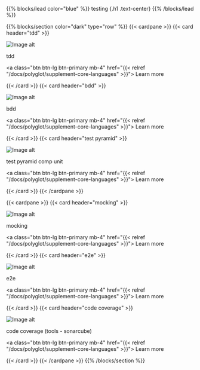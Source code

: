 {{% blocks/lead color="blue" %}}
testing
{.h1 .text-center}
{{% /blocks/lead %}}

{{% blocks/section color="dark" type="row" %}}
{{< cardpane >}}
{{< card header="tdd" >}}

![Image alt](/continuous-integration.png)

tdd

<a class="btn btn-lg btn-primary mb-4" href="{{< relref "/docs/polyglot/supplement-core-languages" >}}">
Learn more <i class="fas fa-arrow-alt-circle-right ms-2"></i>
</a>

{{< /card >}}
{{< card header="bdd" >}}

![Image alt](/continuous-integration.png)

bdd

<a class="btn btn-lg btn-primary mb-4" href="{{< relref "/docs/polyglot/supplement-core-languages" >}}">
Learn more <i class="fas fa-arrow-alt-circle-right ms-2"></i>
</a>

{{< /card >}}
{{< card header="test pyramid" >}}

![Image alt](/continuous-integration.png)

test pyramid comp unit

<a class="btn btn-lg btn-primary mb-4" href="{{< relref "/docs/polyglot/supplement-core-languages" >}}">
Learn more <i class="fas fa-arrow-alt-circle-right ms-2"></i>
</a>

{{< /card >}}
{{< /cardpane >}}

{{< cardpane >}}
{{< card header="mocking" >}}

![Image alt](/continuous-integration.png)

mocking

<a class="btn btn-lg btn-primary mb-4" href="{{< relref "/docs/polyglot/supplement-core-languages" >}}">
Learn more <i class="fas fa-arrow-alt-circle-right ms-2"></i>
</a>

{{< /card >}}
{{< card header="e2e" >}}

![Image alt](/continuous-integration.png)

e2e

<a class="btn btn-lg btn-primary mb-4" href="{{< relref "/docs/polyglot/supplement-core-languages" >}}">
Learn more <i class="fas fa-arrow-alt-circle-right ms-2"></i>
</a>

{{< /card >}}
{{< card header="code coverage" >}}

![Image alt](/continuous-integration.png)

code coverage (tools - sonarcube)

<a class="btn btn-lg btn-primary mb-4" href="{{< relref "/docs/polyglot/supplement-core-languages" >}}">
Learn more <i class="fas fa-arrow-alt-circle-right ms-2"></i>
</a>

{{< /card >}}
{{< /cardpane >}}
{{% /blocks/section %}}